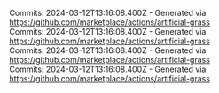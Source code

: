 Commits: 2024-03-12T13:16:08.400Z - Generated via https://github.com/marketplace/actions/artificial-grass
<br>
Commits: 2024-03-12T13:16:08.400Z - Generated via https://github.com/marketplace/actions/artificial-grass
<br>
Commits: 2024-03-12T13:16:08.400Z - Generated via https://github.com/marketplace/actions/artificial-grass
<br>
Commits: 2024-03-12T13:16:08.400Z - Generated via https://github.com/marketplace/actions/artificial-grass
<br>
